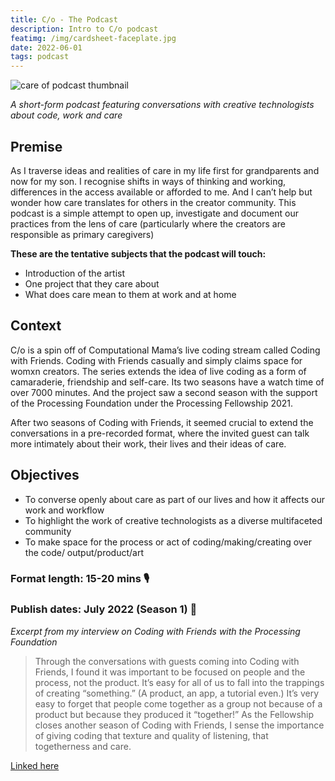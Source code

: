 ```yaml
---
title: C/o - The Podcast
description: Intro to C/o podcast
featimg: /img/cardsheet-faceplate.jpg
date: 2022-06-01
tags: podcast
---
```

![care of podcast thumbnail](/img/smallcareof.png)


*A short-form podcast featuring conversations with creative technologists about code, work and care*


## Premise

As I traverse ideas and realities of care in my life first for grandparents and now for my son. I recognise shifts in ways of thinking and working, differences in the access available or afforded to me. And I can’t help but wonder how care translates for others in the creator community. This podcast is a simple attempt to open up, investigate and document our practices from the lens of care (particularly where the creators are responsible as primary caregivers)

**These are the tentative subjects that the podcast will touch:**

- Introduction of the artist 
- One project that they care about
- What does care mean to them at work and at home


## Context

C/o is a spin off of Computational Mama’s live coding stream called Coding with Friends. Coding with Friends casually and simply claims space for womxn creators. The series extends the idea of live coding as a form of camaraderie, friendship and self-care. Its two seasons have a watch time of over 7000 minutes. And the project saw a second season with the support of the Processing Foundation under the Processing Fellowship 2021. 

After two seasons of Coding with Friends, it seemed crucial to extend the conversations in a pre-recorded format, where the invited guest can talk more intimately about their work, their lives and their ideas of care. 

## Objectives
- To converse openly about care as part of our lives and how it affects our work and workflow
- To highlight the work of creative technologists as a diverse multifaceted community
- To make space for the process or act of coding/making/creating over the code/ output/product/art



### Format length: 15-20 mins 🎙️ 

### Publish dates: July 2022 (Season 1) 🤞 


*Excerpt from my interview on Coding with Friends with the Processing Foundation*

> Through the conversations with guests coming into Coding with Friends, I found it was important to be focused on people and the process, not the product. It’s easy for all of us to fall into the trappings of creating “something.” (A product, an app, a tutorial even.) It’s very easy to forget that people come together as a group not because of a product but because they produced it “together!” As the Fellowship closes another season of Coding with Friends, I sense the importance of giving coding that texture and quality of listening, that togetherness and care.

[Linked here](/projects/processing-fellowship-interview)